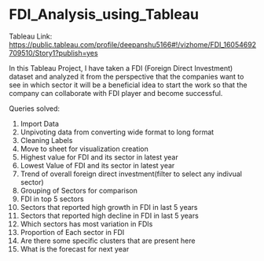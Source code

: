 # FDI_Analysis_using_Tableau

Tableau Link: https://public.tableau.com/profile/deepanshu5166#!/vizhome/FDI_16054692709510/Story1?publish=yes

In this Tableau Project, I have taken a FDI (Foreign Direct Investment) dataset and analyzed it from the perspective that the companies want to see in which sector it will be a beneficial idea to start the work so that the company can collaborate with FDI player and become successful.

Queries solved:

1. Import Data
2. Unpivoting data from converting wide format to long format
3. Cleaning Labels
4. Move to sheet for visualization creation
5. Highest value for FDI and its sector in latest year
6. Lowest Value of FDI and its sector in latest year
7. Trend of overall foreign direct investment(filter to select any indivual sector)
8. Grouping of Sectors for comparison
9. FDI in top 5 sectors
10. Sectors that reported high growth in FDI in last 5 years
11. Sectors that reported high decline in FDI in last 5 years
12. Which sectors has most variation in FDIs
13. Proportion of Each sector in FDI
14. Are there some specific clusters that are present here
15. What is the forecast for next year
